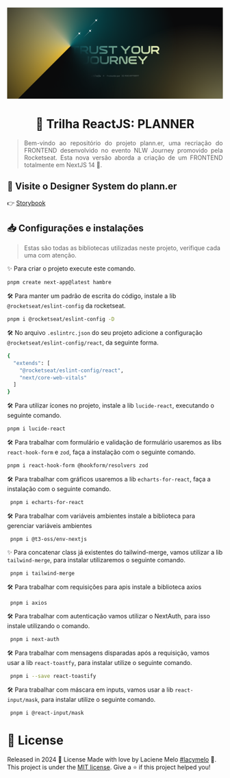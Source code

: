 <div align="justify">
  <p align="center">
    <img alt="Logo Omnistack 7 - Rocketseat" src="./src/assets/wallpaper.png" width="550px" />
  </p>

  <h1 align="center">
    🤖 Trilha ReactJS: PLANNER
  </h1>

  > Bem-vindo ao repositório do projeto plann.er, uma recriação do FRONTEND desenvolvido no evento NLW Journey promovido pela Rocketseat. Esta nova versão aborda a criação de um FRONTEND totalmente em NextJS 14 🚀.
</div>

## :eyes: Visite o Designer System do plann.er
👉 [Storybook](https://www.figma.com/community/file/1392276515495389646/nlw-journey-planejador-de-viagem)

##  📥 Configurações e instalações
> Estas são todas as bibliotecas utilizadas neste projeto, verifique cada uma com atenção.

✨ Para criar o projeto execute este comando.
```bash
pnpm create next-app@latest hambre
```
🛠️ Para manter um padrão de escrita do código, instale a lib `@rocketseat/eslint-config` da rocketseat.
```bash
pnpm i @rocketseat/eslint-config -D 
```
🛠️ No arquivo `.eslintrc.json` do seu projeto adicione a configuração `@rocketseat/eslint-config/react`, da seguinte forma.
```bash
{
  "extends": [
    "@rocketseat/eslint-config/react",
    "next/core-web-vitals"
  ]
}
```
🛠️ Para utilizar ícones no projeto, instale a lib `lucide-react`, executando o seguinte comando.
```bash
pnpm i lucide-react
```
🛠️ Para trabalhar com formulário e validação de formulário usaremos as libs `react-hook-form` e `zod`, faça a instalação com o seguinte comando.
```bash
pnpm i react-hook-form @hookform/resolvers zod
```
🛠️ Para trabalhar com gráficos usaremos a lib `echarts-for-react`, faça a instalação com o seguinte comando.
```bash
 pnpm i echarts-for-react
```
🛠️ Para trabalhar com variáveis ambientes instale a
biblioteca para gerenciar variáveis ambientes
```bash
 pnpm i @t3-oss/env-nextjs
```
✨ Para concatenar class já existentes do tailwind-merge, vamos utilizar a lib `tailwind-merge`, para instalar utilizaremos o seguinte comando.
```bash
 pnpm i tailwind-merge
```
🛠️ Para trabalhar com requisições para apis instale a biblioteca axios
```bash
 pnpm i axios
```
🛠️ Para trabalhar com autenticação vamos utilizar o NextAuth, para isso instale utilizando o comando.
```bash
 pnpm i next-auth
```
🛠️ Para trabalhar com mensagens disparadas após a requisição, vamos usar a lib `react-toastfy`, para instalar utilize o seguinte comando.
```bash
 pnpm i --save react-toastify
```

🛠️ Para trabalhar com máscara em inputs, vamos usar a lib `react-input/mask`, para instalar utilize o seguinte comando.
```bash
 pnpm i @react-input/mask
```

# :closed_book: License

Released in 2024 :closed_book: License
Made with love by  Laciene Melo [#lacymelo](https://github.com/lacymelo) 🚀.
This project is under the [MIT license](./LICENSE).
Give a ⭐️ if this project helped you!


